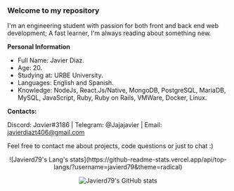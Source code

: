 ### Welcome to my repository

I'm an engineering student with passion for both front and back end web development;
A fast learner, I'm always reading about something new.

**Personal Information**
- Full Name: Javier Diaz.
- Age: 20.
- Studying at: URBE University.
- Languages: English and Spanish.
- Knowledge: NodeJs, React.Js/Native, MongoDB, PostgreSQL, MariaDB, MySQL, JavaScript, Ruby, Ruby on Rails, VMWare, Docker, Linux.

**Contacts:** 

Discord: Jαvier#3186 | Telegram: @Jajajavier | Email: javierdiazt406@gmail.com

Feel free to contact me about projects, code questions or just to chat :)

<center>
![Javierd79's Lang's stats](https://github-readme-stats.vercel.app/api/top-langs/?username=javierd79&theme=radical)

![Javierd79's GitHub stats](https://github-readme-stats.vercel.app/api?username=javierd79&count_private=true&show_icons=true&theme=radical)
</center>
